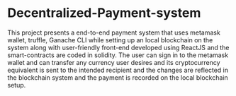 # Decentralized-Payment-system
This project presents a end-to-end payment system that uses metamask wallet, truffle, Ganache CLI while setting up an local blockchain on the system along with user-friendly front-end developed using ReactJS and the smart-contracts are coded in solidity. The user can sign in to the metamask wallet and can transfer any currency user desires and its cryptocurrency equivalent is sent to the intended recipient and the changes are reflected in the blockchain system and the payment is recorded on the local blockchain setup.
